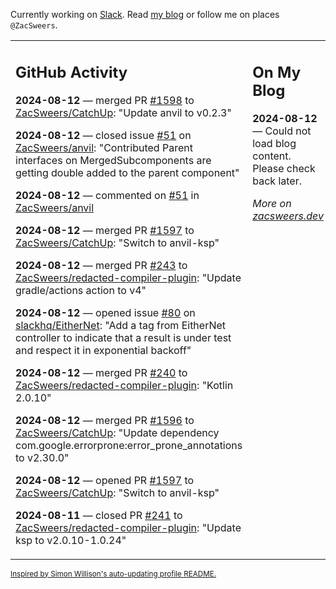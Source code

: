Currently working on [Slack](https://slack.com/). Read [my blog](https://zacsweers.dev/) or follow me on places `@ZacSweers`.

<table><tr><td valign="top" width="60%">

## GitHub Activity
<!-- githubActivity starts -->
**2024-08-12** — merged PR [#1598](https://github.com/ZacSweers/CatchUp/pull/1598) to [ZacSweers/CatchUp](https://github.com/ZacSweers/CatchUp): "Update anvil to v0.2.3"

**2024-08-12** — closed issue [#51](https://github.com/ZacSweers/anvil/issues/51) on [ZacSweers/anvil](https://github.com/ZacSweers/anvil): "Contributed Parent interfaces on MergedSubcomponents are getting double added to the parent component"

**2024-08-12** — commented on [#51](https://github.com/ZacSweers/anvil/issues/51#issuecomment-2283946330) in [ZacSweers/anvil](https://github.com/ZacSweers/anvil)

**2024-08-12** — merged PR [#1597](https://github.com/ZacSweers/CatchUp/pull/1597) to [ZacSweers/CatchUp](https://github.com/ZacSweers/CatchUp): "Switch to anvil-ksp"

**2024-08-12** — merged PR [#243](https://github.com/ZacSweers/redacted-compiler-plugin/pull/243) to [ZacSweers/redacted-compiler-plugin](https://github.com/ZacSweers/redacted-compiler-plugin): "Update gradle/actions action to v4"

**2024-08-12** — opened issue [#80](https://github.com/slackhq/EitherNet/issues/80) on [slackhq/EitherNet](https://github.com/slackhq/EitherNet): "Add a tag from EitherNet controller to indicate that a result is under test and respect it in exponential backoff"

**2024-08-12** — merged PR [#240](https://github.com/ZacSweers/redacted-compiler-plugin/pull/240) to [ZacSweers/redacted-compiler-plugin](https://github.com/ZacSweers/redacted-compiler-plugin): "Kotlin 2.0.10"

**2024-08-12** — merged PR [#1596](https://github.com/ZacSweers/CatchUp/pull/1596) to [ZacSweers/CatchUp](https://github.com/ZacSweers/CatchUp): "Update dependency com.google.errorprone:error_prone_annotations to v2.30.0"

**2024-08-12** — opened PR [#1597](https://github.com/ZacSweers/CatchUp/pull/1597) to [ZacSweers/CatchUp](https://github.com/ZacSweers/CatchUp): "Switch to anvil-ksp"

**2024-08-11** — closed PR [#241](https://github.com/ZacSweers/redacted-compiler-plugin/pull/241) to [ZacSweers/redacted-compiler-plugin](https://github.com/ZacSweers/redacted-compiler-plugin): "Update ksp to v2.0.10-1.0.24"
<!-- githubActivity ends -->
</td><td valign="top" width="40%">

## On My Blog
<!-- blog starts -->
**2024-08-12** — Could not load blog content. Please check back later.
<!-- blog ends -->
_More on [zacsweers.dev](https://zacsweers.dev/)_
</td></tr></table>

<sub><a href="https://simonwillison.net/2020/Jul/10/self-updating-profile-readme/">Inspired by Simon Willison's auto-updating profile README.</a></sub>